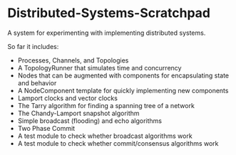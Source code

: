 # Distributed-Systems-Scratchpad

A system for experimenting with implementing distributed systems.

So far it includes:  
* Processes, Channels, and Topologies  
* A TopologyRunner that simulates time and concurrency
* Nodes that can be augmented with components for encapsulating state and behavior  
* A NodeComponent template for quickly implementing new components
* Lamport clocks and vector clocks  
* The Tarry algorithm for finding a spanning tree of a network  
* The Chandy-Lamport snapshot algorithm  
* Simple broadcast (flooding) and echo algorithms
* Two Phase Commit
* A test module to check whether broadcast algorithms work
* A test module to check whether commit/consensus algorithms work

